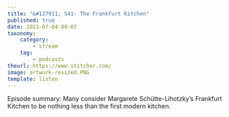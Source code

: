 ```yaml
---
title: "&#127911; 541- The Frankfurt Kitchen"
published: true
date: 2023-07-04-09-07
taxonomy:
    category:
        - stream
    tag:
        - podcasts
theurl: https://www.stitcher.com/
image: artwork-resized.PNG
template: listen
---
```


Episode summary: Many consider Margarete Sch&uuml;tte-Lihotzky&rsquo;s Frankfurt Kitchen to be nothing less than the first modern kitchen.

